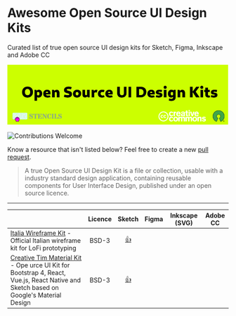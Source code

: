 # Awesome Open Source UI Design Kits

Curated list of true open source UI design kits for Sketch, Figma, Inkscape and Adobe CC

![cover](/cover.png)

![Contributions Welcome](https://img.shields.io/badge/Contributions-welcome-blue.svg)

Know a resource that isn't listed below? Feel free to create a new [pull request](https://github.com/alexpate/awesome-design-systems/pulls).

> A true Open Source UI Design Kit is a file or collection, usable with a industry standard design application, containing reusable components for User Interface Design, published under an open source licence.
---

|                                                                                                                | Licence | Sketch | Figma | Inkscape (SVG) | Adobe CC                                |
| -------------------------------------------------------------------------------------------------------------- | :--------: |:--------: | :----------: | :-----------: | :---------------------------------------------------------------------------: |
| [Italia Wireframe Kit](https://github.com/italia/design-wireframe-kit) - Official Italian wireframe kit for LoFi prototyping                                                       |   BSD-3          |     [👍](https://github.com/italia/design-wireframe-kit/raw/master/italia-Wire-kit.sketch)     |             |             |                         |
| [Creative Tim Material Kit](https://github.com/creativetimofficial/material-kit) - Ope urce UI Kit for Bootstrap 4, React, Vue.js, React Native and Sketch based on Google's Material Design                                                   |   BSD-3          |     [👍](https://github.com/italia/design-wireframe-kit/raw/master/italia-Wire-kit.sketch)     |             |             |                         |
